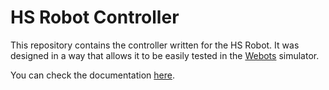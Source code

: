 # HS Robot Controller

This repository contains the controller written for the HS Robot.
It was designed in a way that allows it to be easily tested in the [Webots](https://github.com/cyberbotics/webots) simulator.

You can check the documentation [here](https://hackerschool.github.io/HS-Robot-Controller/).
